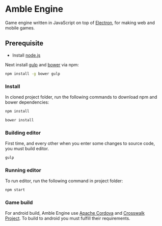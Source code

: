 # Amble Engine
Game engine written in JavaScript on top of [Electron](http://electron.atom.io/), for making web and mobile games.

## Prerequisite

- Install [node.js](https://nodejs.org/)

Next install [gulp](https://www.npmjs.com/package/gulp) and [bower](https://www.npmjs.com/package/bower) via npm:

```bash
npm install -g bower gulp
```

### Install

In cloned project folder, run the following commands to download npm and bower dependencies:

```bash
npm install
```
```bash
bower install
```

### Building editor

First time, and every other when you enter some changes to source code, you must build editor.

```bash
gulp
```

### Running editor

To run editor, run the following command in project folder:

```bash
npm start
```

### Game build

For android build, Amble Engine use [Apache Cordova](https://cordova.apache.org/) and [Crosswalk Project](https://crosswalk-project.org/). To build to android you must fulfill their requirements.
